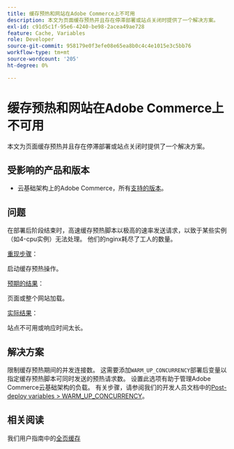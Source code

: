 ```yaml
---
title: 缓存预热和网站在Adobe Commerce上不可用
description: 本文为页面缓存预热并且存在停滞部署或站点关闭时提供了一个解决方案。
exl-id: c91d5c1f-95e6-4240-be98-2acea49ae728
feature: Cache, Variables
role: Developer
source-git-commit: 958179e0f3efe08e65ea8b0c4c4e1015e3c5bb76
workflow-type: tm+mt
source-wordcount: '205'
ht-degree: 0%

---
```


# 缓存预热和网站在Adobe Commerce上不可用

本文为页面缓存预热并且存在停滞部署或站点关闭时提供了一个解决方案。

## 受影响的产品和版本

* 云基础架构上的Adobe Commerce，所有[支持的版本](https://magento.com/sites/default/files/magento-software-lifecycle-policy.pdf)。

## 问题

在部署后阶段结束时，高速缓存预热脚本以极高的速率发送请求，以致于某些实例（如4-cpu实例）无法处理。 他们的nginx耗尽了工人的数量。

<u>重现步骤</u>：

启动缓存预热操作。

<u>预期的结果</u>：

页面或整个网站加载。

<u>实际结果</u>：

站点不可用或响应时间太长。

## 解决方案

限制缓存预热期间的并发连接数。 这需要添加`WARM_UP_CONCURRENCY`部署后变量以指定缓存预热脚本可同时发送的预热请求数。 设置此选项有助于管理Adobe Commerce云基础架构的负载。 有关步骤，请参阅我们的开发人员文档中的[Post-deploy variables > WARM\_UP\_CONCURRENCY](https://devdocs.magento.com/cloud/env/variables-post-deploy.html#warm_up_concurrency)。

## 相关阅读

我们用户指南中的[全页缓存](https://docs.magento.com/user-guide/system/cache-full-page.html)
